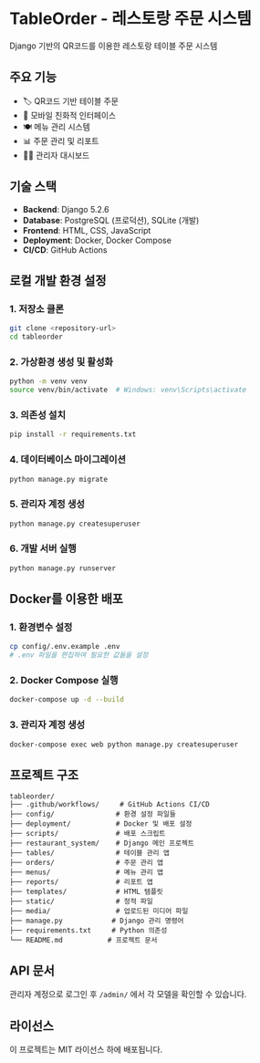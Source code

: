 # TableOrder - 레스토랑 주문 시스템

Django 기반의 QR코드를 이용한 레스토랑 테이블 주문 시스템

## 주요 기능

- 🏷️ QR코드 기반 테이블 주문
- 📱 모바일 친화적 인터페이스
- 🍽️ 메뉴 관리 시스템
- 📊 주문 관리 및 리포트
- 👨‍💼 관리자 대시보드

## 기술 스택

- **Backend**: Django 5.2.6
- **Database**: PostgreSQL (프로덕션), SQLite (개발)
- **Frontend**: HTML, CSS, JavaScript
- **Deployment**: Docker, Docker Compose
- **CI/CD**: GitHub Actions

## 로컬 개발 환경 설정

### 1. 저장소 클론
```bash
git clone <repository-url>
cd tableorder
```

### 2. 가상환경 생성 및 활성화
```bash
python -m venv venv
source venv/bin/activate  # Windows: venv\Scripts\activate
```

### 3. 의존성 설치
```bash
pip install -r requirements.txt
```

### 4. 데이터베이스 마이그레이션
```bash
python manage.py migrate
```

### 5. 관리자 계정 생성
```bash
python manage.py createsuperuser
```

### 6. 개발 서버 실행
```bash
python manage.py runserver
```

## Docker를 이용한 배포

### 1. 환경변수 설정
```bash
cp config/.env.example .env
# .env 파일을 편집하여 필요한 값들을 설정
```

### 2. Docker Compose 실행
```bash
docker-compose up -d --build
```

### 3. 관리자 계정 생성
```bash
docker-compose exec web python manage.py createsuperuser
```

## 프로젝트 구조

```
tableorder/
├── .github/workflows/     # GitHub Actions CI/CD
├── config/               # 환경 설정 파일들
├── deployment/           # Docker 및 배포 설정
├── scripts/              # 배포 스크립트
├── restaurant_system/    # Django 메인 프로젝트
├── tables/               # 테이블 관리 앱
├── orders/               # 주문 관리 앱  
├── menus/                # 메뉴 관리 앱
├── reports/              # 리포트 앱
├── templates/            # HTML 템플릿
├── static/               # 정적 파일
├── media/                # 업로드된 미디어 파일
├── manage.py            # Django 관리 명령어
├── requirements.txt     # Python 의존성
└── README.md           # 프로젝트 문서
```

## API 문서

관리자 계정으로 로그인 후 `/admin/` 에서 각 모델을 확인할 수 있습니다.

## 라이선스

이 프로젝트는 MIT 라이선스 하에 배포됩니다.
